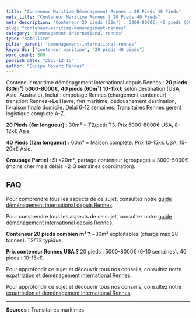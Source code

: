 ```yaml
---
title: "Conteneur Maritime Déménagement Rennes : 20 Pieds 40 Pieds"
meta_title: "Conteneur Maritime Rennes | 20 Pieds 40 Pieds"
meta_description: "Conteneur 20 pieds (30m³) : 5000-8000€, 40 pieds (60m³) : 10-15k€. Rennes→Le Havre→destination. Empotage, douanes, livraison finale inclus."
slug: "conteneur-maritime-demenagement-rennes"
category: "demenagement-international-rennes"
type: "satellite"
pilier_parent: "demenagement-international-rennes"
keywords: ["conteneur maritime", "20 pieds 40 pieds"]
word_count: 300
publish_date: "2025-12-15"
author: "Équipe Moverz Rennes"
---
```


Conteneur maritime déménagement international depuis Rennes : **20 pieds (30m³) 5000-8000€**, **40 pieds (60m³) 10-15k€** selon destination (USA, Asie, Australie). Inclut : empotage Rennes (chargement conteneur), transport Rennes→Le Havre, fret maritime, dédouanement destination, livraison finale domicile. Délai 6-12 semaines. Transitaires Rennes gèrent logistique complète A-Z.

**20 Pieds (6m longueur) :** 30m³ = T2/petit T3. Prix 5000-8000€ USA, 8-12k€ Asie.

**40 Pieds (12m longueur) :** 60m³ = Maison complète. Prix 10-15k€ USA, 15-20k€ Asie.

**Groupage Partiel :** Si <20m³, partage conteneur (groupage) = 3000-5000€ (moins cher mais délais +2-3 semaines coordination).

## FAQ

Pour comprendre tous les aspects de ce sujet, consultez notre [guide déménagement international depuis Rennes](/blog/demenagement-rennes/demenagement-international-rennes).

Pour comprendre tous les aspects de ce sujet, consultez notre [guide déménagement international depuis Rennes](/blog/demenagement-rennes/demenagement-international-rennes).

**Conteneur 20 pieds combien m³ ?**
~30m³ exploitables (charge max 28 tonnes). T2/T3 typique.

**Prix conteneur Rennes USA ?**
20 pieds : 5000-8000€ (6-10 semaines). 40 pieds : 10-15k€.

Pour approfondir ce sujet et découvrir tous nos conseils, consultez notre [expatriation et déménagement international Rennes](/blog/demenagement-rennes/demenagement-international-rennes).

Pour approfondir ce sujet et découvrir tous nos conseils, consultez notre [expatriation et déménagement international Rennes](/blog/demenagement-rennes/demenagement-international-rennes).

---
**Sources :** Transitaires maritimes

